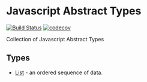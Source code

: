 # Javascript Abstract Types
[![Build Status](https://travis-ci.org/anein/javascript-abstract-types.svg?branch=master)](https://travis-ci.org/anein/javascript-abstract-types)
[![codecov](https://codecov.io/gh/anein/javascript-abstract-types/branch/master/graph/badge.svg)](https://codecov.io/gh/anein/javascript-abstract-types)

Collection of Javascript Abstract Types

## Types
* [List](./src/listadt.js) - an ordered sequence of data.
